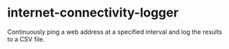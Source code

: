 internet-connectivity-logger
============================

Continuously ping a web address at a specified interval and log the results to a CSV file.
